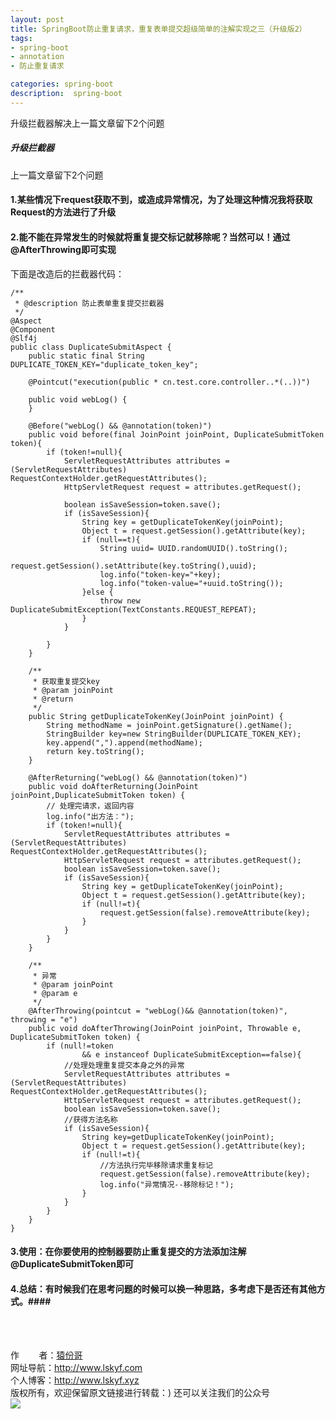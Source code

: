 ```yaml
---
layout: post
title: SpringBoot防止重复请求，重复表单提交超级简单的注解实现之三（升级版2）
tags:
- spring-boot 
- annotation
- 防止重复请求

categories: spring-boot 
description:  spring-boot 
---
```

升级拦截器解决上一篇文章留下2个问题
<!-- more -->


##### 升级拦截器 ####

上一篇文章留下2个问题

#### 1.某些情况下request获取不到，或造成异常情况，为了处理这种情况我将获取Request的方法进行了升级 ####

#### 2.能不能在异常发生的时候就将重复提交标记就移除呢？当然可以！通过@AfterThrowing即可实现 ####
下面是改造后的拦截器代码：

```
/**
 * @description 防止表单重复提交拦截器
 */
@Aspect
@Component
@Slf4j
public class DuplicateSubmitAspect {
    public static final String  DUPLICATE_TOKEN_KEY="duplicate_token_key";

    @Pointcut("execution(public * cn.test.core.controller..*(..))")

    public void webLog() {
    }

    @Before("webLog() && @annotation(token)")
    public void before(final JoinPoint joinPoint, DuplicateSubmitToken token){
        if (token!=null){
            ServletRequestAttributes attributes = (ServletRequestAttributes) RequestContextHolder.getRequestAttributes();
            HttpServletRequest request = attributes.getRequest();

            boolean isSaveSession=token.save();
            if (isSaveSession){
                String key = getDuplicateTokenKey(joinPoint);
                Object t = request.getSession().getAttribute(key);
                if (null==t){
                    String uuid= UUID.randomUUID().toString();
                    request.getSession().setAttribute(key.toString(),uuid);
                    log.info("token-key="+key);
                    log.info("token-value="+uuid.toString());
                }else {
                    throw new DuplicateSubmitException(TextConstants.REQUEST_REPEAT);
                }
            }

        }
    }

    /**
     * 获取重复提交key
     * @param joinPoint
     * @return
     */
    public String getDuplicateTokenKey(JoinPoint joinPoint) {
        String methodName = joinPoint.getSignature().getName();
        StringBuilder key=new StringBuilder(DUPLICATE_TOKEN_KEY);
        key.append(",").append(methodName);
        return key.toString();
    }

    @AfterReturning("webLog() && @annotation(token)")
    public void doAfterReturning(JoinPoint joinPoint,DuplicateSubmitToken token) {
        // 处理完请求，返回内容
        log.info("出方法：");
        if (token!=null){
            ServletRequestAttributes attributes = (ServletRequestAttributes) RequestContextHolder.getRequestAttributes();
            HttpServletRequest request = attributes.getRequest();
            boolean isSaveSession=token.save();
            if (isSaveSession){
                String key = getDuplicateTokenKey(joinPoint);
                Object t = request.getSession().getAttribute(key);
                if (null!=t){
                    request.getSession(false).removeAttribute(key);
                }
            }
        }
    }

    /**
     * 异常
     * @param joinPoint
     * @param e
     */
    @AfterThrowing(pointcut = "webLog()&& @annotation(token)", throwing = "e")
    public void doAfterThrowing(JoinPoint joinPoint, Throwable e, DuplicateSubmitToken token) {
        if (null!=token
                && e instanceof DuplicateSubmitException==false){
            //处理处理重复提交本身之外的异常
            ServletRequestAttributes attributes = (ServletRequestAttributes) RequestContextHolder.getRequestAttributes();
            HttpServletRequest request = attributes.getRequest();
            boolean isSaveSession=token.save();
            //获得方法名称
            if (isSaveSession){
                String key=getDuplicateTokenKey(joinPoint);
                Object t = request.getSession().getAttribute(key);
                if (null!=t){
                    //方法执行完毕移除请求重复标记
                    request.getSession(false).removeAttribute(key);
                    log.info("异常情况--移除标记！");
                }
            }
        }
    }
}
```
####  3.使用：在你要使用的控制器要防止重复提交的方法添加注解@DuplicateSubmitToken即可 ####
####  4.总结：有时候我们在思考问题的时候可以换一种思路，多考虑下是否还有其他方式。#### 


<br/>
<br/>

作&nbsp;&nbsp;&nbsp;&nbsp;&nbsp;&nbsp;&nbsp;&nbsp;者：<a href="#">猿份哥</a> <br>
网址导航：<a href="http://www.lskyf.com" target="_blank">http://www.lskyf.com</a> <br>
个人博客：<a href="http://www.lskyf.xyz" target="_blank">http://www.lskyf.xyz</a> <br>
版权所有，欢迎保留原文链接进行转载：) 
还可以关注我们的公众号<br>
<img src="{{ site.assets }}/images/gongzonghao/天空唯美.jpg"/>